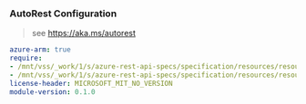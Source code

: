 ### AutoRest Configuration

> see https://aka.ms/autorest

``` yaml
azure-arm: true
require:
- /mnt/vss/_work/1/s/azure-rest-api-specs/specification/resources/resource-manager/Microsoft.Resources/deploymentStacks/readme.md
- /mnt/vss/_work/1/s/azure-rest-api-specs/specification/resources/resource-manager/Microsoft.Resources/deploymentStacks/readme.go.md
license-header: MICROSOFT_MIT_NO_VERSION
module-version: 0.1.0

```